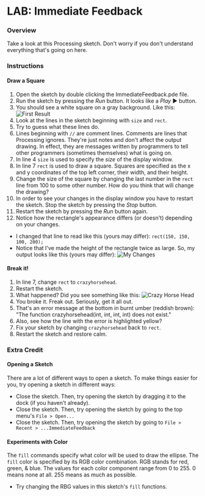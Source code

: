 # LAB: Immediate Feedback

### Overview

Take a look at this Processing sketch. Don't worry if you don't understand everything that's going on here.

### Instructions

#### Draw a Square

1. Open the sketch by double clicking the ImmediateFeedback.pde file.
2. Run the sketch by pressing the *Run* button. It looks like a *Play* ▶ button.
3. You should see a white square on a gray background. Like this: ![First Result](https://raw.github.com/PasDeChocolat/PNMProcessingWorkshop_Summer2013/master/LABS/ImmediateFeedback/first_result.png)
4. Look at the lines in the sketch beginning with `size` and `rect`.
5. Try to guess what these lines do.
6. Lines beginning with `//` are comment lines. Comments are lines that Processing ignores. They're just notes and don't affect the output drawing. In effect, they are messages written by programmers to tell other programmers (sometimes themselves) what is going on.
7. In line 4 `size` is used to specify the *size* of the display window.
8. In line 7 `rect` is used to draw a square. Squares are specified as the x and y coordinates of the top left corner, their width, and their height.
10. Change the size of the square by changing the last number in the `rect` line from 100 to some other number. How do you think that will change the drawing?
11. In order to see your changes in the display window you have to restart the sketch. Stop the sketch by pressing the *Stop* button.
12. Restart the sketch by pressing the *Run* button again.
13. Notice how the rectangle's appearance differs (or doesn't) depending on your changes.
  - I changed that line to read like this (yours may differ): `rect(150, 150, 100, 200);`
  - Notice that I've made the height of the rectangle twice as large. So, my output looks like this (yours may differ): ![My Changes](https://raw.github.com/PasDeChocolat/PNMProcessingWorkshop_Summer2013/master/LABS/ImmediateFeedback/my_changes.png)

#### Break it!

1. In line 7, change `rect` to `crazyhorsehead`.
2. Restart the sketch.
3. What happened? Did you see something like this: ![Crazy Horse Head](https://raw.github.com/PasDeChocolat/PNMProcessingWorkshop_Summer2013/master/LABS/ImmediateFeedback/crazy_horse_head.png)
4. You broke it. Freak out. Seriously, get it all out.
5. That's an error message at the bottom in burnt umber (reddish brown): "The function crazyhorsehead(int, int, int, int) does not exist."
6. Also, see how the line with the error is highlighted yellow?
7. Fix your sketch by changing `crazyhorsehead` back to `rect`.
8. Restart the sketch and restore calm.

### Extra Credit

#### Opening a Sketch

There are a lot of different ways to open a sketch. To make things easier for you, try opening a sketch in different ways:

* Close the sketch. Then, try opening the sketch by dragging it to the dock (if you haven't already).
* Close the sketch. Then, try opening the sketch by going to the top menu's `File > Open...`
* Close the sketch. Then, try opening the sketch by going to `File > Recent > ...ImmediateFeedback`

#### Experiments with Color

The `fill` commands specify what color will be used to draw the ellipse. The `fill` color is specified by its RGB color combination. RGB stands for red, green, & blue. The values for each color component range from 0 to 255. 0 means none at all. 255 means as much as possible.

* Try changing the RBG values in this sketch's `fill` functions.
